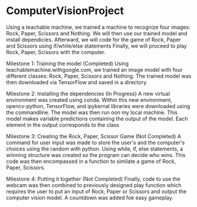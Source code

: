 # ComputerVisionProject
Using a teachable machine, we trained a machine to recognize four images: Rock, Paper, Scissors and Nothing. 
We will then use our trained model and install dependicies. 
Afterward, we will code for the game of Rock, Paper and Scissors using if/while/else statements
Finally, we will proceed to play Rock, Paper, Scissors with the computer.


Milestone 1: Training the model (Completed)
  Using teachablemachine.withgoogle.com, we trained an image model with four different classes: Rock, Paper, Scissors and Nothing. The trained model was then downloaded via TensorFlow and saved in a directory.

Milestone 2: Installing the dependencies (In Progress)
  A new virtual environment was created using conda. 
Within this new environment, opencv-python, TensorFlow, and ipykernal libraries were downloaded using the commandline.
  The model was then run oon my local machine. This model makes variable predictions containing the output of the model. Each element in the output corresponds to the class

Milestone 3: Creating the Rock, Paper, Scissor Game (Not Completed)
  A command for user input was made to store the user's and the computer's choices using the random with python. Using while, if, else statements, a wiinning structure was created so the program can decide who wins. This code was then encompassed in a function to similate a game of Rock, Paper, Scissors.

Milestone 4: Putting it together (Not Completed)
  Finally, code to use the webcam was then combined to previously designed play function which requires the user to put an input of Rock, Paper or Scissors and output the computer vision model. A countdown was added foe easy gameplay.
